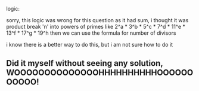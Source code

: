 
logic:

sorry, this logic was wrong for this question as it had sum, i thought it was product
break 'n' into powers of primes
like
2^a * 3^b * 5^c * 7^d * 11^e * 13^f * 17^g * 19^h
then we can use the formula for number of divisors

i know there is a better way to do this, but i am not sure how to do it

## Did it myself without seeing any solution, WOOOOOOOOOOOOOOHHHHHHHHHHOOOOOOOOOOO!